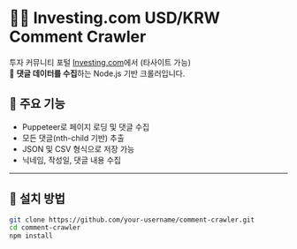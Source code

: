 # 🕵️‍♂️ Investing.com USD/KRW Comment Crawler

투자 커뮤니티 포털 [Investing.com](https://kr.investing.com)에서 (타사이트 가능)  
💬  **댓글 데이터를 수집**하는 Node.js 기반 크롤러입니다.

## 📌 주요 기능

- Puppeteer로 페이지 로딩 및 댓글 수집
- 모든 댓글(nth-child 기반) 추출
- JSON 및 CSV 형식으로 저장 가능
- 닉네임, 작성일, 댓글 내용 수집

---

## 🚀 설치 방법

```bash
git clone https://github.com/your-username/comment-crawler.git
cd comment-crawler
npm install
